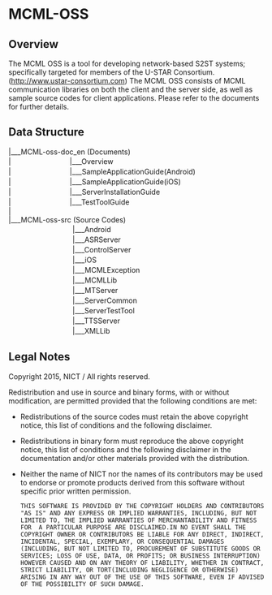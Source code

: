 # MCML-OSS

## Overview

The MCML OSS is a tool for developing network-based S2ST systems; specifically targeted for members of the U-STAR Consortium. 
(http://www.ustar-consortium.com)
The MCML OSS consists of MCML communication libraries on both the client and the server side, as well as sample source codes for client applications. Please refer to the documents for further details.

## Data Structure
|___MCML-oss-doc_en (Documents)<br>
| 　　　　　　　　|___Overview<br>
|　　　　　　　　 |___SampleApplicationGuide(Android)<br>
|　　　　　　　　 |___SampleApplicationGuide(iOS)<br>
|　　　　　　　　 |___ServerInstallationGuide<br>
|　　　　　　　　 |___TestToolGuide<br>
|<br>
|___MCML-oss-src (Source Codes)<br>
　　　　　　　　　|___Android<br>
　　　　　　　　　|___ASRServer<br>
　　　　　　　　　|___ControlServer<br>
　　　　　　　　　|___iOS<br>
　　　　　　　　　|___MCMLException<br>
　　　　　　　　　|___MCMLLib<br>
　　　　　　　　　|___MTServer<br>
　　　　　　　　　|___ServerCommon<br>
　　　　　　　　　|___ServerTestTool<br>
　　　　　　　　　|___TTSServer<br>
　　　　　　　　　|___XMLLib<br>

## Legal Notes

Copyright  2015, NICT / All rights  reserved.

Redistribution and use in source and binary forms, with or without modification, are permitted provided that the following conditions are met:
 * Redistributions of the source codes must retain the above copyright notice, this list of conditions and the following disclaimer.
 * Redistributions in binary form must reproduce the above copyright  notice, this list of conditions and the following disclaimer in the documentation and/or other materials provided with the distribution.
 * Neither the name of NICT nor the names  of its contributors  may be used to endorse or promote products derived from this software without specific prior written permission.

    `THIS SOFTWARE IS PROVIDED BY THE COPYRIGHT HOLDERS AND CONTRIBUTORS "AS IS" AND ANY EXPRESS OR IMPLIED WARRANTIES, INCLUDING, BUT NOT LIMITED TO, THE IMPLIED WARRANTIES OF MERCHANTABILITY AND FITNESS FOR 
A PARTICULAR PURPOSE ARE DISCLAIMED.IN NO EVENT SHALL THE COPYRIGHT OWNER OR CONTRIBUTORS BE LIABLE FOR ANY DIRECT, INDIRECT, INCIDENTAL, SPECIAL, EXEMPLARY, OR CONSEQUENTIAL DAMAGES
(INCLUDING, BUT NOT LIMITED TO, PROCUREMENT OF SUBSTITUTE GOODS OR SERVICES; LOSS OF USE, DATA, OR PROFITS; OR BUSINESS INTERRUPTION) HOWEVER CAUSED AND ON ANY THEORY OF LIABILITY, WHETHER IN CONTRACT, 
STRICT LIABILITY, OR TORT(INCLUDING NEGLIGENCE OR OTHERWISE) ARISING IN ANY WAY OUT OF THE USE OF THIS SOFTWARE, EVEN IF ADVISED OF THE POSSIBILITY OF SUCH DAMAGE.`
